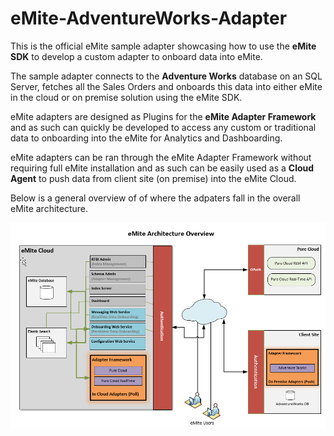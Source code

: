 # eMite-AdventureWorks-Adapter

This is the official eMite sample adapter showcasing how to use the **eMite SDK** to develop a custom adapter to onboard data into eMite.

The sample adapter connects to the **Adventure Works** database on an SQL Server, fetches all the Sales Orders and onboards this data into either eMite in the cloud or on premise solution using the eMite SDK. 

eMite adapters are designed as Plugins for the **eMite Adapter Framework** and as such can quickly be developed to access any custom or traditional data to onboarding into the eMite for Analytics and Dashboarding.

eMite adapters can be ran through the eMite Adapter Framework without requiring full eMite installation and as such can be easily used as a **Cloud Agent** to push data from client site (on premise) into the eMite Cloud. 

Below is a general overview of of where the adpaters fall in the overall eMite architecture.

![eMiteArchitectureOverview](Images/eMiteArchitectureOverview.png?raw=true "eMiteArchitectureOverview")
